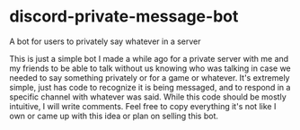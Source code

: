 # discord-private-message-bot

A bot for users to privately say whatever in a server

This is just a simple bot I made a while ago for a private server with me and my friends
to be able to talk without us knowing who was talking in case we needed to
say something privately or for a game or whatever.
It's extremely simple, just has code to recognize it is being messaged, and
to respond in a specific channel with whatever was said.
While this code should be mostly intuitive, I will write comments.
Feel free to copy everything it's not like I own or came up with
this idea or plan on selling this bot.

